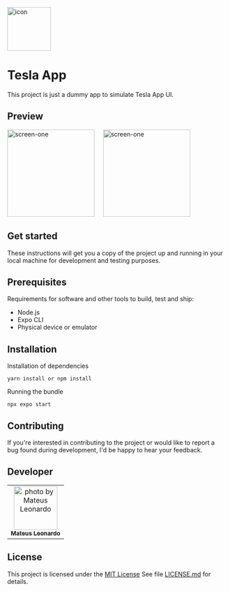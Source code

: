 <img src="https://github.com/mateusmatosleonardo/tesla-app-UI/assets/73812069/5b58a0c8-83fb-4e74-9ad6-858e21c51f9a" width="100px;" alt="icon"/>

# Tesla App

This project is just a dummy app to simulate Tesla App UI.

## Preview
<img src="https://github.com/mateusmatosleonardo/tesla-app-UI/assets/73812069/6543dd1d-aff0-4a35-b229-bcf482d7e49f" width="200px;" alt="screen-one"/>
&nbsp;
&nbsp;
<img src="https://github.com/mateusmatosleonardo/tesla-app-UI/assets/73812069/cd4bdcb6-3a69-4f6b-8a94-d34e3f82fb27" width="200px;" alt="screen-one"/>

## Get started

These instructions will get you a copy of the project up and running in
your local machine for development and testing purposes.

## Prerequisites

Requirements for software and other tools to build, test and ship:
- Node.js
- Expo CLI
- Physical device or emulator

## Installation

Installation of dependencies

    yarn install or npm install

Running the bundle

    npx expo start

## Contributing

If you're interested in contributing to the project or would like to report a bug found during development, I'd be happy to hear your feedback.

## Developer

<table>
  <tr>
    <td align="center">
      <a href="#">
        <img src="https://avatars.githubusercontent.com/u/73812069?v=4" width="100px;" alt="photo by Mateus Leonardo"/><br>
        <sub>
          <b>Mateus Leonardo</b>
        </sub>
      </a>
    </td>
  </tr>
</table>

## License

This project is licensed under the [MIT License](LICENSE.md)
See file [LICENSE.md](LICENSE.md) for
details.
